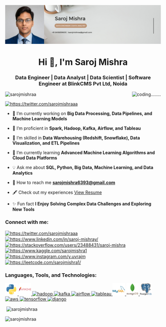 <div align="center"> 
  <img src="https://github.com/sarojmishraa/sarojmishraa/blob/main/banner.png"> 
</div>

<h1 align="center">Hi 👋, I'm Saroj Mishra</h1>
<h3 align="center">Data Engineer | Data Analyst | Data Scientist | Software Engineer at BlinkCMS Pvt Ltd, Noida</h3>
<img align="right" alt="coding........" src="https://cdn.dribbble.com/users/1162077/screenshots/3848914/programmer.gif">

<img src="https://komarev.com/ghpvc/?username=sarojmishraa&label=Profile%20views&color=0e75b6&style=flat" alt="sarojmishraa" />

<p align="left"> 
  <a href="https://twitter.com/https://twitter.com/sarojmishraaa" target="blank">
    <img src="https://img.shields.io/twitter/follow/https://twitter.com/sarojmishraaa?logo=twitter&style=for-the-badge" alt="https://twitter.com/sarojmishraaa" />
  </a> 
</p>

- 🔧 I’m currently working on **Big Data Processing, Data Pipelines, and Machine Learning Models**

- 🔄 I’m proficient in **Spark, Hadoop, Kafka, Airflow, and Tableau**

- 🔢 I’m skilled in **Data Warehousing (Redshift, Snowflake), Data Visualization, and ETL Pipelines**

- 🔬 I’m currently learning **Advanced Machine Learning Algorithms and Cloud Data Platforms**

- 💡 Ask me about **SQL, Python, Big Data, Machine Learning, and Data Analytics**

- 📧 How to reach me **sarojmishra6393@gmail.com**

- 🖋️ Check out my experiences [View Resume](https://drive.google.com/file/d/1HpCSeHpjEdNbM7ZJHbFAZX5SNA3_4YqM/view?usp=drive_link)

- ✨ Fun fact **I Enjoy Solving Complex Data Challenges and Exploring New Tools**

<h3 align="left">Connect with me:</h3>
<p align="left">
  <a href="https://twitter.com/https://twitter.com/sarojmishraaa" target="blank">
    <img align="center" src="https://raw.githubusercontent.com/rahuldkjain/github-profile-readme-generator/master/src/images/icons/Social/twitter.svg" alt="https://twitter.com/sarojmishraaa" height="30" width="40" />
  </a>
  <a href="https://linkedin.com/in/https://www.linkedin.com/in/saroj-mishray/" target="blank">
    <img align="center" src="https://raw.githubusercontent.com/rahuldkjain/github-profile-readme-generator/master/src/images/icons/Social/linked-in-alt.svg" alt="https://www.linkedin.com/in/saroj-mishray/" height="30" width="40" />
  </a>
  <a href="https://stackoverflow.com/users/https://stackoverflow.com/users/23488431/saroj-mishra" target="blank">
    <img align="center" src="https://raw.githubusercontent.com/rahuldkjain/github-profile-readme-generator/master/src/images/icons/Social/stack-overflow.svg" alt="https://stackoverflow.com/users/23488431/saroj-mishra" height="30" width="40" />
  </a>
  <a href="https://kaggle.com/https://www.kaggle.com/sarojmishra1" target="blank">
    <img align="center" src="https://raw.githubusercontent.com/rahuldkjain/github-profile-readme-generator/master/src/images/icons/Social/kaggle.svg" alt="https://www.kaggle.com/sarojmishra1" height="30" width="40" />
  </a>
  <a href="https://instagram.com/https://www.instagram.com/y.uvrajm" target="blank">
    <img align="center" src="https://raw.githubusercontent.com/rahuldkjain/github-profile-readme-generator/master/src/images/icons/Social/instagram.svg" alt="https://www.instagram.com/y.uvrajm" height="30" width="40" />
  </a>
  <a href="https://www.leetcode.com/https://leetcode.com/sarojmishra1/" target="blank">
    <img align="center" src="https://raw.githubusercontent.com/rahuldkjain/github-profile-readme-generator/master/src/images/icons/Social/leet-code.svg" alt="https://leetcode.com/sarojmishra1/" height="30" width="40" />
  </a>
</p>

<h3 align="left">Languages, Tools, and Technologies:</h3>
<p align="left"> 
  <a href="https://www.python.org" target="_blank" rel="noreferrer"> 
    <img src="https://raw.githubusercontent.com/devicons/devicon/master/icons/python/python-original.svg" alt="python" width="40" height="40"/> 
  </a> 
  <a href="https://spark.apache.org/" target="_blank" rel="noreferrer"> 
    <img src="https://raw.githubusercontent.com/devicons/devicon/master/icons/apache/apache-original-wordmark.svg" alt="spark" width="40" height="40"/> 
  </a>
  <a href="https://hadoop.apache.org/" target="_blank" rel="noreferrer"> 
    <img src="https://cdn.worldvectorlogo.com/logos/hadoop.svg" alt="hadoop" width="40" height="40"/> 
  </a>
  <a href="https://kafka.apache.org/" target="_blank" rel="noreferrer"> 
    <img src="https://cdn.worldvectorlogo.com/logos/apache-kafka.svg" alt="kafka" width="40" height="40"/> 
  </a>
  <a href="https://airflow.apache.org/" target="_blank" rel="noreferrer"> 
    <img src="https://cdn.worldvectorlogo.com/logos/apache-airflow.svg" alt="airflow" width="40" height="40"/> 
  </a>
  <a href="https://www.tableau.com/" target="_blank" rel="noreferrer"> 
    <img src="https://cdn.worldvectorlogo.com/logos/tableau-software.svg" alt="tableau" width="40" height="40"/> 
  </a>
  <a href="https://www.mysql.com/" target="_blank" rel="noreferrer"> 
    <img src="https://raw.githubusercontent.com/devicons/devicon/master/icons/mysql/mysql-original-wordmark.svg" alt="mysql" width="40" height="40"/> 
  </a>
  <a href="https://www.mongodb.com/" target="_blank" rel="noreferrer"> 
    <img src="https://raw.githubusercontent.com/devicons/devicon/master/icons/mongodb/mongodb-original-wordmark.svg" alt="mongodb" width="40" height="40"/> 
  </a>
  <a href="https://www.postgresql.org" target="_blank" rel="noreferrer"> 
    <img src="https://raw.githubusercontent.com/devicons/devicon/master/icons/postgresql/postgresql-original-wordmark.svg" alt="postgresql" width="40" height="40"/> 
  </a>
  <a href="https://aws.amazon.com/" target="_blank" rel="noreferrer"> 
    <img src="https://cdn.worldvectorlogo.com/logos/aws-2.svg" alt="aws" width="40" height="40"/> 
  </a>
  <a href="https://www.tensorflow.org" target="_blank" rel="noreferrer"> 
    <img src="https://www.vectorlogo.zone/logos/tensorflow/tensorflow-icon.svg" alt="tensorflow" width="40" height="40"/> 
  </a>
  <a href="https://www.djangoproject.com/" target="_blank" rel="noreferrer"> 
    <img src="https://cdn.worldvectorlogo.com/logos/django.svg" alt="django" width="40" height="40"/> 
  </a>
</p>

<p>&nbsp;<img align="center" src="https://github-readme-stats.vercel.app/api?username=sarojmishraa&show_icons=true&locale=en" alt="sarojmishraa" /></p>

<p><img align="center" src="https://github-readme-streak-stats.herokuapp.com/?user=sarojmishraa&" alt="sarojmishraa" /></p>
